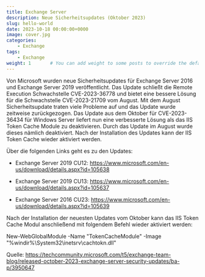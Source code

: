 ```yaml
---
title: Exchange Server
description: Neue Sicherheitsupdates (Oktober 2023)
slug: hello-world
date: 2023-10-18 00:00:00+0000
image: cover.jpg
categories:
    - Exchange
tags:
    - Exchange
weight: 1       # You can add weight to some posts to override the default sorting (date descending)
---
```


Von Microsoft wurden neue Sicherheitsupdates für Exchange Server 2016 und Exchange Server 2019 veröffentlicht. Das Update schließt die Remote Execution Schwachstelle CVE-2023-36778 und bietet eine bessere Lösung für die Schwachstelle CVE-2023-21709 vom August. Mit dem August Sicherheitsupdate traten viele Probleme auf und das Update wurde zeitweise zurückgezogen. Das Update aus dem Oktober für CVE-2023-36434 für Windows Server liefert nun eine verbesserte Lösung als das IIS Token Cache Module zu deaktivieren. Durch das Update im August wurde dieses nämlich deaktiviert. Nach der Installation des Updates kann der IIS Token Cache wieder aktiviert werden.

Über die folgenden Links geht es zu den Updates:

- Exchange Server 2019 CU12: https://www.microsoft.com/en-us/download/details.aspx?id=105638
- Exchange Server 2019 CU13: https://www.microsoft.com/en-us/download/details.aspx?id=105637

- Exchange Server 2016 CU23: https://www.microsoft.com/en-us/download/details.aspx?id=105639

Nach der Installation der neuesten Updates vom Oktober kann das IIS Token Cache Modul anschließend mit folgendem Befehl wieder aktiviert werden:

	
New-WebGlobalModule -Name "TokenCacheModule" -Image "%windir%\System32\inetsrv\cachtokn.dll"


Quelle: https://techcommunity.microsoft.com/t5/exchange-team-blog/released-october-2023-exchange-server-security-updates/ba-p/3950647